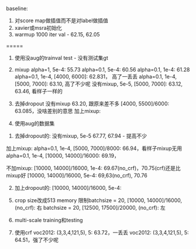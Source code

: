 baseline: 
1. 对score map做插值而不是对label做插值
2. xavier或msra初始化
4. warmup 1000 iter
val - 62.15, 62.05

=====
1. 使用没aug的trainval
test - 没有测试集gt

2. mixup 
alpha=1, 5e-4: 55.73
alpha=0.1, 5e-4: 60.56
alpha=0.1, 1e-4: 61.28
alpha=0.1, 1e-4, [4000, 6000]: 62.831， 高了一丢丢
alpha=0.1, 1e-4, [5000, 7000]: 63.10, 高了不少呢
没有mixup, 5e-5, [5000, 7000]: 63.12, 63.46, 看样子一样的

3. 去掉dropout
没有mixup
63.20, 跟原来差不多
[4000, 5500]/6000: 63.085，没啥差别的意思
加上mixup:

4. 使用aug的数据集
1) 去掉dropout的: 
没有mixup, 5e-5
67.77, 67.94 - 提高不少

加上mixup:
alpha=0.1, 1e-4, [5000, 7000]/8000: 66.94，看样子mixup无用 
alpha=0.1, 1e-4, [10000, 14000]/16000: 69.19，

不加mixup:
[10000, 14000]/16000, 1e-4: 69.67(no_crf)，70.75(crf)还是比mixup好
[10000, 14000]/16000, 5e-4: 69,63(no_crf), 70.76


2) 加上dropout的: 
[10000, 14000]/16000, 5e-4: 


5. crop size改成513
memory 限制batchsize = 20, [10000, 14000]/16000, (no_crf): 右
batchsize = 20, [12500, 17500]/20000, (no_crf): 左


6. multi-scale training和testing


7. 使用crf
voc2012: (3,3,4,121,5), 5: 63.72，一丢丢
voc2012: (3,3,4,121,5), 5: 64.51，强了不少呢
